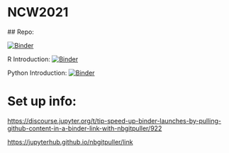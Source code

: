 # NCW2021

## Repo:

[![Binder](https://mybinder.org/badge_logo.svg)](https://mybinder.org/v2/gh/MatthewJWhittle/NCW2021-env/main?urlpath=git-pull?repo=https://github.com/MatthewJWhittle/NCW2021)


R Introduction:
[![Binder](https://mybinder.org/badge_logo.svg)](https://mybinder.org/v2/gh/MatthewJWhittle/NCW2021-env/main?urlpath=git-pull%3Frepo%3Dhttps%253A%252F%252Fgithub.com%252FMatthewJWhittle%252FNCW2021%26urlpath%3Dtree%252FNCW2021%252FIntroduction-R.ipynb%26branch%3Dmaster)

Python Introduction:
[![Binder](https://mybinder.org/badge_logo.svg)](https://mybinder.org/v2/gh/MatthewJWhittle/NCW2021-env/main?urlpath=git-pull%3Frepo%3Dhttps%253A%252F%252Fgithub.com%252FMatthewJWhittle%252FNCW2021%26urlpath%3Dtree%252FNCW2021%252FIntroduction-Python.ipynb%26branch%3Dmaster)



# Set up info:
https://discourse.jupyter.org/t/tip-speed-up-binder-launches-by-pulling-github-content-in-a-binder-link-with-nbgitpuller/922

https://jupyterhub.github.io/nbgitpuller/link